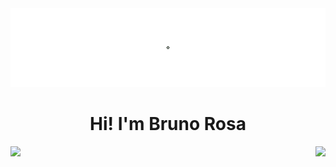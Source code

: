 <img src="./assets/img/banner_clock_dark_nobg.png">

<h1 align="center">Hi! I'm Bruno Rosa</h1>
<div>
  <a href="https://github.com/brunolzrosa">
    <img align="left" height="190cm" src="https://github-readme-stats.vercel.app/api?username=brunolzrosa&show_icons=true&border_color=17191eff&icon_color=BCCCCC&title_color=BBBCCC&text_color=999999&bg_color=ffffff00&include_all_commits=true&count_private=true&cache_seconds=3600"/>
    <img align="right" height="190cm" src="https://github-readme-stats.vercel.app/api/top-langs/?username=brunolzrosa&layout=compact&langs_count=8&border_color=17191eff&icon_color=BCCCCC&title_color=BBBCCC&text_color=999999&bg_color=ffffff00&cache_seconds=3600"/>
  </a>
</div>
